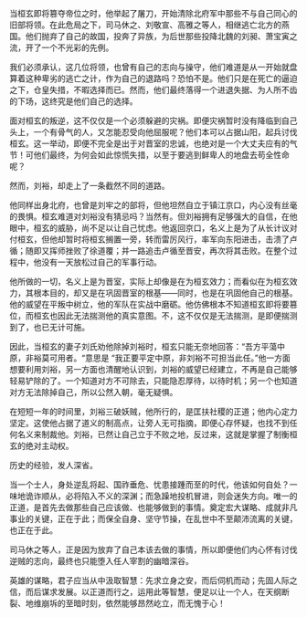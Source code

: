 
当桓玄即将篡夺帝位之时，他举起了屠刀，开始清除北府军中那些不与自己同心的旧部将领。在此危局之下，司马休之、刘敬宣、高雅之等人，相继逃亡北方的燕国。他们抛弃了自己的故国，投奔了异族，为后世那些投降北魏的刘昶、萧宝寅之流，开了一个不光彩的先例。

我们必须承认，这几位将领，也曾有自己的志向与操守，他们难道是从一开始就盘算着这种卑劣的逃亡之计，作为自己的退路吗？恐怕不是。他们只是在死亡的逼迫之下，仓皇失措，不暇选择而已。然而，他们最终落得一个进退失据、为人所不齿的下场，这终究是他们自己的选择。

面对桓玄的叛逆，这不仅仅是一个必须躲避的灾祸。即便灾祸暂时没有降临到自己头上，一个有骨气的人，又怎能忍受向他屈服呢？他们本可以占据山阳，起兵讨伐桓玄。这一举动，即便不完全是出于对晋室的忠诚，也绝对是一个大丈夫应有的气节！可他们最终，为何会如此惊慌失措，以至于要逃到鲜卑人的地盘去苟全性命呢？

然而，刘裕，却走上了一条截然不同的道路。

他同样出身北府，也曾是刘牢之的部将，但他坦然自立于镇江京口，内心没有丝毫的畏惧。桓玄难道对刘裕没有猜忌吗？当然有。但刘裕拥有足够强大的自信，在他眼中，桓玄的威胁，尚不足以让自己忧虑。他返回京口，名义上是为了从长计议对付桓玄，但他却暂时将桓玄搁置一旁，转而雷厉风行，率军向东阳进击，击溃了卢循；随即又挥师挫败了徐道覆；并一路追击卢循至晋安，再次将其击败。在整个过程中，他没有一天放松过自己的军事行动。

他所做的一切，名义上是为晋室，实际上却像是在为桓玄效力；而看似在为桓玄效力，其根本目的，却又是在巩固晋室的根基——同时，也是在巩固他自己的根基。他的威望在平叛中树立，他的军队在实战中磨砺。他仿佛根本不知道桓玄即将要篡位，而桓玄也因此无法揣测他的真实意图。不，这不仅仅是无法揣测，是即便揣测到了，也已无计可施。

因此，当桓玄的妻子刘氏劝他除掉刘裕时，桓玄只能无奈地回答：“吾方平蕩中原，非裕莫可用者。“意思是 “我正要平定中原，非刘裕不可担当此任。”他一方面想要利用刘裕，另一方面也清醒地认识到，刘裕的威望已经建立，不再是自己能够轻易铲除的了。一个知道对方不可除去，只能隐忍厚待，以待时机；另一个也知道对方无法除掉自己，所以公然入朝，毫无疑惧。

在短短一年的时间里，刘裕三破妖贼，他所行的，是匡扶社稷的正道；他内心定力坚定。这使他占据了道义的制高点，让旁人无可指摘，即便心存怀疑，也找不到任何名义来制裁他。刘裕，已然让自己立于不败之地，反过来，这就是掌握了制衡桓玄的绝对主动权。

历史的经验，发人深省。

当一个士人，身处逆乱将起、国祚垂危、忧患接踵而至的时代，他该如何自处？一味地诡诈顺从，必将陷入不义的深渊；而急躁地投机冒进，则会迷失方向。唯一的正道，是首先去做那些自己应该做、也能够做到的事情。奠定宏大谋略、成就非凡事业的关键，正在于此；而保全自身、坚守节操，在乱世中不至颠沛流离的关键，也正在于此。

司马休之等人，正是因为放弃了自己本该去做的事情，所以即便他们内心怀有讨伐逆贼的志向，最终也只能堕入任人宰割的幽暗深谷。

英雄的谋略，君子应当从中汲取智慧：先求立身之安，而后伺机而动；先固人际之信，而后谋求发展。以正道而行之，运用此等智慧，便足以让一个人，在天纲断裂、地维崩坼的至暗时刻，依然能够昂然屹立，而无愧于心！
